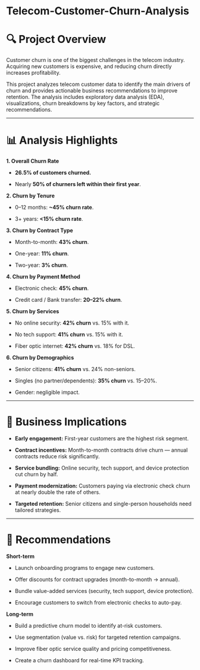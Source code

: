# Telecom-Customer-Churn-Analysis

# 🔍 Project Overview

Customer churn is one of the biggest challenges in the telecom industry. Acquiring new customers is expensive, and reducing churn directly increases profitability.

This project analyzes telecom customer data to identify the main drivers of churn and provides actionable business recommendations to improve retention. The analysis includes exploratory data analysis (EDA), visualizations, churn breakdowns by key factors, and strategic recommendations.

---

# 📊 Analysis Highlights

**1. Overall Churn Rate**

* **26.5% of customers churned.**

* Nearly **50% of churners left within their first year**.

**2. Churn by Tenure**

* 0–12 months: **~45% churn rate**.

* 3+ years: **<15% churn rate**.

**3. Churn by Contract Type**

* Month-to-month: **43% churn**.

* One-year: **11% churn**.

* Two-year: **3% churn**.

**4. Churn by Payment Method**

* Electronic check: **45% churn**.

* Credit card / Bank transfer: **20–22% churn**.

**5. Churn by Services**

* No online security: **42% churn** vs. 15% with it.

* No tech support: **41% churn** vs. 15% with it.

* Fiber optic internet: **42% churn** vs. 18% for DSL.

**6. Churn by Demographics**

* Senior citizens: **41% churn** vs. 24% non-seniors.

* Singles (no partner/dependents): **35% churn** vs. 15–20%.

* Gender: negligible impact.

---

# 📌 Business Implications

* **Early engagement:** First-year customers are the highest risk segment.

* **Contract incentives:** Month-to-month contracts drive churn — annual contracts reduce risk significantly.

* **Service bundling:** Online security, tech support, and device protection cut churn by half.

* **Payment modernization:** Customers paying via electronic check churn at nearly double the rate of others.

* **Targeted retention:** Senior citizens and single-person households need tailored strategies.

---

# 🚀 Recommendations

**Short-term**

* Launch onboarding programs to engage new customers.

* Offer discounts for contract upgrades (month-to-month → annual).

* Bundle value-added services (security, tech support, device protection).

* Encourage customers to switch from electronic checks to auto-pay.

**Long-term**

* Build a predictive churn model to identify at-risk customers.

* Use segmentation (value vs. risk) for targeted retention campaigns.

* Improve fiber optic service quality and pricing competitiveness.

* Create a churn dashboard for real-time KPI tracking.
